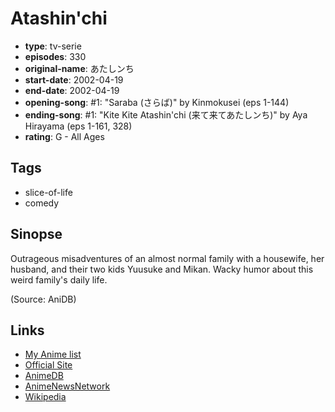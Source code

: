 # Atashin'chi

-   **type**: tv-serie
-   **episodes**: 330
-   **original-name**: あたしンち
-   **start-date**: 2002-04-19
-   **end-date**: 2002-04-19
-   **opening-song**: #1: "Saraba (さらば)" by Kinmokusei (eps 1-144)
-   **ending-song**: #1: "Kite Kite Atashin'chi (来て来てあたしンち)" by Aya Hirayama (eps 1-161, 328)
-   **rating**: G - All Ages

## Tags

-   slice-of-life
-   comedy

## Sinopse

Outrageous misadventures of an almost normal family with a housewife, her husband, and their two kids Yuusuke and Mikan. Wacky humor about this weird family's daily life.

(Source: AniDB)

## Links

-   [My Anime list](https://myanimelist.net/anime/3006/Atashinchi)
-   [Official Site](http://www.shin-ei-animation.jp/atashinchi/)
-   [AnimeDB](http://anidb.info/perl-bin/animedb.pl?show=anime&aid=325)
-   [AnimeNewsNetwork](http://www.animenewsnetwork.com/encyclopedia/anime.php?id=1185)
-   [Wikipedia](http://en.wikipedia.org/wiki/Atashin%27chi)
